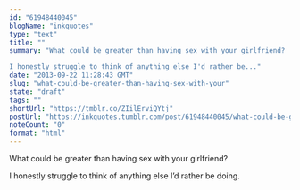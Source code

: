 ```yaml
---
id: "61948440045"
blogName: "inkquotes"
type: "text"
title: ""
summary: "What could be greater than having sex with your girlfriend?

I honestly struggle to think of anything else I'd rather be..."
date: "2013-09-22 11:28:43 GMT"
slug: "what-could-be-greater-than-having-sex-with-your"
state: "draft"
tags: ""
shortUrl: "https://tmblr.co/ZIilErviQYtj"
postUrl: "https://inkquotes.tumblr.com/post/61948440045/what-could-be-greater-than-having-sex-with-your"
noteCount: "0"
format: "html"
---
```


What could be greater than having sex with your girlfriend?

I honestly struggle to think of anything else I’d rather be doing.